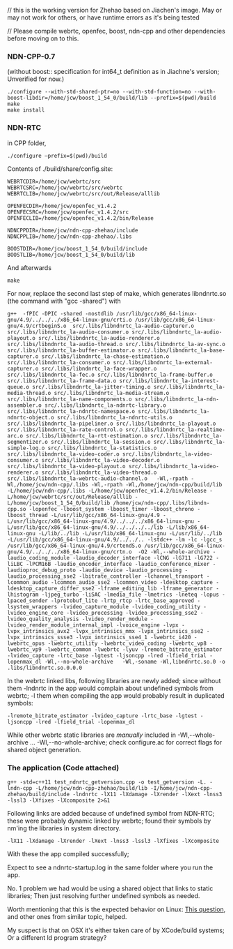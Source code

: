 // this is the working version for Zhehao based on Jiachen's image. May or may not work for others, or have runtime errors as it's being tested

// Please compile webrtc, openfec, boost, ndn-cpp and other dependencies before moving on to this.

### NDN-CPP-0.7 

(without boost:: specification for int64_t definition as in Jiachne's version; Unverified for now.)
```
./configure --with-std-shared-ptr=no --with-std-function=no --with-boost-libdir=/home/jcw/boost_1_54_0/build/lib --prefix=$(pwd)/build
make
make install
```

### NDN-RTC
in CPP folder, 
```
./configure —prefix=$(pwd)/build
```
Contents of ./build/share/config.site:
```
WEBRTCDIR=/home/jcw/webrtc/src 
WEBRTCSRC=/home/jcw/webrtc/src/webrtc 
WEBRTCLIB=/home/jcw/webrtc/src/out/Release/alllib

OPENFECDIR=/home/jcw/openfec_v1.4.2 
OPENFECSRC=/home/jcw/openfec_v1.4.2/src 
OPENFECLIB=/home/jcw/openfec_v1.4.2/bin/Release

NDNCPPDIR=/home/jcw/ndn-cpp-zhehao/include 
NDNCPPLIB=/home/jcw/ndn-cpp-zhehao/.libs

BOOSTDIR=/home/jcw/boost_1_54_0/build/include 
BOOSTLIB=/home/jcw/boost_1_54_0/build/lib
```
And afterwards
```
make
```
For now, replace the second last step of make, which generates libndnrtc.so (the command with "gcc -shared") with
```
g++  -fPIC -DPIC -shared -nostdlib /usr/lib/gcc/x86_64-linux-gnu/4.9/../../../x86_64-linux-gnu/crti.o /usr/lib/gcc/x86_64-linux-gnu/4.9/crtbeginS.o  src/.libs/libndnrtc_la-audio-capturer.o src/.libs/libndnrtc_la-audio-consumer.o src/.libs/libndnrtc_la-audio-playout.o src/.libs/libndnrtc_la-audio-renderer.o src/.libs/libndnrtc_la-audio-thread.o src/.libs/libndnrtc_la-av-sync.o src/.libs/libndnrtc_la-buffer-estimator.o src/.libs/libndnrtc_la-base-capturer.o src/.libs/libndnrtc_la-chase-estimation.o src/.libs/libndnrtc_la-consumer.o src/.libs/libndnrtc_la-external-capturer.o src/.libs/libndnrtc_la-face-wrapper.o src/.libs/libndnrtc_la-fec.o src/.libs/libndnrtc_la-frame-buffer.o src/.libs/libndnrtc_la-frame-data.o src/.libs/libndnrtc_la-interest-queue.o src/.libs/libndnrtc_la-jitter-timing.o src/.libs/libndnrtc_la-media-thread.o src/.libs/libndnrtc_la-media-stream.o src/.libs/libndnrtc_la-name-components.o src/.libs/libndnrtc_la-ndn-assembler.o src/.libs/libndnrtc_la-ndnrtc-library.o src/.libs/libndnrtc_la-ndnrtc-namespace.o src/.libs/libndnrtc_la-ndnrtc-object.o src/.libs/libndnrtc_la-ndnrtc-utils.o src/.libs/libndnrtc_la-pipeliner.o src/.libs/libndnrtc_la-playout.o src/.libs/libndnrtc_la-rate-control.o src/.libs/libndnrtc_la-realtime-arc.o src/.libs/libndnrtc_la-rtt-estimation.o src/.libs/libndnrtc_la-segmentizer.o src/.libs/libndnrtc_la-session.o src/.libs/libndnrtc_la-simple-log.o src/.libs/libndnrtc_la-statistics.o src/.libs/libndnrtc_la-video-coder.o src/.libs/libndnrtc_la-video-consumer.o src/.libs/libndnrtc_la-video-decoder.o src/.libs/libndnrtc_la-video-playout.o src/.libs/libndnrtc_la-video-renderer.o src/.libs/libndnrtc_la-video-thread.o src/.libs/libndnrtc_la-webrtc-audio-channel.o   -Wl,-rpath -Wl,/home/jcw/ndn-cpp/.libs -Wl,-rpath -Wl,/home/jcw/ndn-cpp/build/lib -L/home/jcw/ndn-cpp/.libs -L/home/jcw/openfec_v1.4.2/bin/Release -L/home/jcw/webrtc/src/out/Release/alllib -L/home/jcw/boost_1_54_0/build/lib /home/jcw/ndn-cpp/.libs/libndn-cpp.so -lopenfec -lboost_system -lboost_timer -lboost_chrono -lboost_thread -L/usr/lib/gcc/x86_64-linux-gnu/4.9 -L/usr/lib/gcc/x86_64-linux-gnu/4.9/../../../x86_64-linux-gnu -L/usr/lib/gcc/x86_64-linux-gnu/4.9/../../../../lib -L/lib/x86_64-linux-gnu -L/lib/../lib -L/usr/lib/x86_64-linux-gnu -L/usr/lib/../lib -L/usr/lib/gcc/x86_64-linux-gnu/4.9/../../.. -lstdc++ -lm -lc -lgcc_s /usr/lib/gcc/x86_64-linux-gnu/4.9/crtendS.o /usr/lib/gcc/x86_64-linux-gnu/4.9/../../../x86_64-linux-gnu/crtn.o  -O2 -Wl,--whole-archive -laudio_coding_module -laudio_decoder_interface -lCNG -lG711 -lG722 -liLBC -lPCM16B -laudio_encoder_interface -laudio_conference_mixer -laudioproc_debug_proto -laudio_device -laudio_processing -laudio_processing_sse2 -lbitrate_controller -lchannel_transport -lcommon_audio -lcommon_audio_sse2 -lcommon_video -ldesktop_capture -ldesktop_capture_differ_sse2 -lframe_editing_lib -lframe_generator -lhistogram -ljpeg_turbo -liSAC -lmedia_file -lmetrics -lneteq -lopus -lpaced_sender -lprotobuf_lite -lrtp_rtcp -lrtc_base_approved -lsystem_wrappers -lvideo_capture_module -lvideo_coding_utility -lvideo_engine_core -lvideo_processing -lvideo_processing_sse2 -lvideo_quality_analysis -lvideo_render_module -lvideo_render_module_internal_impl -lvoice_engine -lvpx -lvpx_intrinsics_avx2 -lvpx_intrinsics_mmx -lvpx_intrinsics_sse2 -lvpx_intrinsics_ssse3 -lvpx_intrinsics_sse4_1 -lwebrtc_i420 -lwebrtc_opus -lwebrtc_utility -lwebrtc_video_coding -lwebrtc_vp8 -lwebrtc_vp9 -lwebrtc_common -lwebrtc -lyuv -lremote_bitrate_estimator -lvideo_capture -lrtc_base -lgtest -ljsoncpp -lred -lfield_trial -lopenmax_dl -Wl,--no-whole-archive   -Wl,-soname -Wl,libndnrtc.so.0 -o .libs/libndnrtc.so.0.0.0
```
In the webrtc linked libs, following libraries are newly added; since without them -lndnrtc in the app would complain about undefined symbols from webrtc; -l them when compiling the app would probably result in duplicated symbols:
```
-lremote_bitrate_estimator -lvideo_capture -lrtc_base -lgtest -ljsoncpp -lred -lfield_trial -lopenmax_dl
```
While other webrtc static libraries are _manually_ included in -Wl,--whole-archive ... -Wl,--no-whole-archive; check configure.ac for correct flags for shared object generation.

### The application (Code attached)
```
g++ -std=c++11 test_ndnrtc_getversion.cpp -o test_getversion -L. -lndn-cpp -L/home/jcw/ndn-cpp-zhehao/build/lib -I/home/jcw/ndn-cpp-zhehao/build/include -lndnrtc -lX11 -lXdamage -lXrender -lXext -lnss3 -lssl3 -lXfixes -lXcomposite 2>&1
```
Following links are added because of undefined symbol from NDN-RTC; these were probably dynamic linked by webrtc; found their symbols by nm'ing the libraries in system directory.
```
-lX11 -lXdamage -lXrender -lXext -lnss3 -lssl3 -lXfixes -lXcomposite
```
With these the app compiled successfully; 

Expect to see a ndnrtc-startup.log in the same folder where you run the app.


No. 1 problem we had would be using a shared object that links to static libraries; Then just resolving further undefined symbols as needed.

Worth mentioning that this is the expected behavior on Linux: [This question](http://stackoverflow.com/questions/14889941/link-a-static-library-to-a-shared-one-during-build), and other ones from similar topic, helped.

My suspect is that on OSX it's either taken care of by XCode/build systems; Or a different ld program strategy?